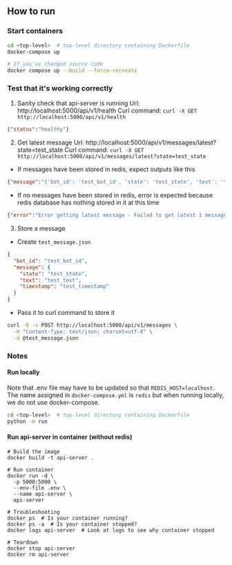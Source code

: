 ## How to run

### Start containers
```sh
cd <top-level>  # top-level directory containing Dockerfile
docker-compose up

# If you've changed source code
docker compose up --build --force-recreate
```

### Test that it's working correctly
1. Sanity check that api-server is running
Url: http://localhost:5000/api/v1/health
Curl command: `curl -X GET http://localhost:5000/api/v1/health`
```json
{"status":"healthy"}
```

2. Get latest message
Url: http://localhost:5000/api/v1/messages/latest?state=test_state
Curl command: `curl -X GET http://localhost:5000/api/v1/messages/latest?state=test_state`
* If messages have been stored in redis, expect outputs like this
```json
{"message":"{'bot_id': 'test_bot_id', 'state': 'test_state', 'text': 'test_text', 'timestamp': 'test_timestamp'}"}
```
* If no messages have been stored in redis, error is expected because redis database has nothing stored in it at this time
```json
{"error":"Error getting latest message - Failed to get latest 1 messages using key state:test_state:messages"}
```

3. Store a message
* Create `test_message.json` 
```json
{
  "bot_id": "test_bot_id",
  "message": {
    "state": "test_state",
    "text": "test_text",
    "timestamp": "test_timestamp"
  }
}
```
* Pass it to curl command to store it
```sh
curl -0 -v POST http://localhost:5000/api/v1/messages \
  -H "Content-Type: text/json; charset=utf-8" \
  -d @test_message.json
```

### Notes

#### Run locally
Note that .env file may have to be updated so that `REDIS_HOST=localhost`.
The name assigned in `docker-compose.yml` is `redis` but when running locally, we do not use docker-compose.
```sh
cd <top-level>  # top-level directory containing Dockerfile
python -m run
```

#### Run api-server in container (without redis)
```
# Build the image
docker build -t api-server .

# Run container
docker run -d \
  -p 5000:5000 \
  --env-file .env \
  --name api-server \
  api-server

# Troubleshooting
docker ps  # Is your container running?
docker ps -a  # Is your container stopped?
docker logs api-server  # Look at logs to see why container stopped

# Teardown
docker stop api-server
docker rm api-server
```